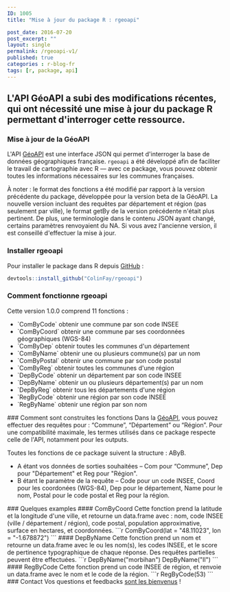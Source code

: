 ```yaml
---
ID: 1005
title: "Mise à jour du package R : rgeoapi"

post_date: 2016-07-20
post_excerpt: ""
layout: single
permalink: /rgeoapi-v1/
published: true
categories : r-blog-fr
tags: [r, package, api]
---
```

## L'API GéoAPI a subi des modifications récentes, qui ont nécessité une mise à jour du package R permettant d'interroger cette ressource. 

### Mise à jour de la GéoAPI
L'API <a href="https://api.gouv.fr/api/geoapi.html">GéoAPI</a> est une interface JSON qui permet d'interroger la base de données géographiques française. `rgeoapi` a été développé afin de faciliter le travail de cartographie avec R — avec ce package, vous pouvez obtenir toutes les informations nécessaires sur les communes françaises.

À noter : le format des fonctions a été modifié par rapport à la version précédente du package, développée pour la version beta de la GéoAPI. La nouvelle version incluant des requêtes par département et région (pas seulement par ville), le format getBy de la version précédente n'était plus pertinent. De plus, une terminologie dans le contenu JSON ayant changé, certains paramètres renvoyaient du NA. Si vous avez l'ancienne version, il est conseillé d'effectuer la mise à jour.


### Installer rgeoapi
Pour installer le package dans R depuis <a href="https://github.com/ColinFay/rgeoapi" target="_blank">GitHub</a>  :

```r
devtools::install_github("ColinFay/rgeoapi")
```

### Comment fonctionne rgeoapi
Cette version 1.0.0 comprend 11 fonctions :
<ul>
 	<li>`ComByCode` obtenir une commune par son code INSEE</li>
 	<li>`ComByCoord` obtenir une commune par ses coordonnées géographiques (WGS-84)</li>
 	<li>`ComByDep` obtenir toutes les communes d'un département</li>
 	<li>`ComByName` obtenir une ou plusieurs commune(s) par un nom</li>
 	<li>`ComByPostal` obtenir une commune par son code postal</li>
 	<li>`ComByReg` obtenir toutes les communes d'une région</li>
 	<li>`DepByCode` obtenir un département par son code INSEE</li>
 	<li>`DepByName` obtenir un ou plusieurs département(s) par un nom</li>
 	<li>`DepByReg` obtenir tous les départements d'une région</li>
 	<li>`RegByCode` obtenir une région par son code INSEE</li>
 	<li>`RegByName` obtenir une région par son nom</li>
</ul>
### Comment sont construites les fonctions
Dans la <a href="https://api.gouv.fr/api/geoapi.html">GéoAPI</a>, vous pouvez effectuer des requêtes pour :  “Commune”, “Département” ou “Région”. Pour une compatibilité maximale, les termes utilisés dans ce package respecte celle de l'API, notamment pour les outputs.

Toutes les fonctions de ce package suivent la structure : AByB.
<ul>
 	<li>A étant vos données de sorties souhaitées – Com pour “Commune”, Dep pour "Département" et Reg pour "Région".</li>
 	<li>B étant le paramètre de la requête – Code pour un code INSEE, Coord pour les coordonées (WGS-84), Dep pour le département, Name pour le nom, Postal pour le code postal et Reg pour la région.</li>
</ul>
### Quelques examples
#### ComByCoord
Cette fonction prend la latitude et la longitude d'une ville, et retourne un data.frame avec : nom, code INSEE (ville / département / région), code postal, population approximative, surface en hectares, et coordonnées.
```r 
ComByCoord(lat = "48.11023", lon = "-1.678872") 
```
#### DepByName
Cette fonction prend un nom et retourne un data.frame avec le ou les nom(s), les codes INSEE, et le score de pertinence typographique de chaque réponse. Des requêtes partielles peuvent être effectuées.
```r 
DepByName("morbihan")
DepByName("Il")
```
#### RegByCode
Cette fonction prend un code INSEE de région, et renvoie un data.frame avec le nom et le code de la région.
```r 
RegByCode(53)
```
### Contact
Vos questions et feedbacks <a href="mailto:contact@colinfay.me">sont les bienvenus</a> !






